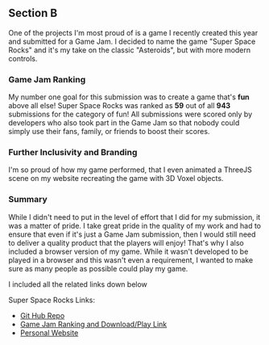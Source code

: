 <H2>Section B</H2>

One of the projects I'm most proud of is a game I recently created this year and submitted for a Game Jam.
I decided to name the game "Super Space Rocks" and it's my take on the classic "Asteroids", but with more modern controls.

<H3>Game Jam Ranking</H3>
My number one goal for this submission was to create a game that's <strong>fun</strong> above all else!
Super Space Rocks was ranked as <strong>59</strong> out of all <strong>943</strong> submissions for the category of fun!
All submissions were scored only by developers who also took part in the Game Jam so that nobody could simply use their fans, family, or friends to boost their scores.

<H3>Further Inclusivity and Branding</H3>
I'm so proud of how my game performed, that I even animated a ThreeJS scene on my website recreating the game with 3D Voxel objects.

<H3>Summary</H3>
While I didn't need to put in the level of effort that I did for my submission, it was a matter of pride.
I take great pride in the quality of my work and had to ensure that even if it's just a Game Jam submission, then I would still need to deliver a quality product that the players will enjoy!
That's why I also included a browser version of my game.
While it wasn't developed to be played in a browser and this wasn't even a requirement, I wanted to make sure as many people as possible could play my game.

I included all the related links down below

Super Space Rocks Links:
 - <a href="https://github.com/OM3G424747/Super_Space_Rocks">Git Hub Repo</a>
 - <a href="https://itch.io/jam/gamedevtv-jam-2022/rate/1545328">Game Jam Ranking and Download/Play Link</a>
 - <a href="https://go-gizmo.net/">Personal Website</a>
